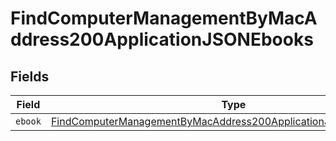 # FindComputerManagementByMacAddress200ApplicationJSONEbooks


## Fields

| Field                                                                                                                                                         | Type                                                                                                                                                          | Required                                                                                                                                                      | Description                                                                                                                                                   |
| ------------------------------------------------------------------------------------------------------------------------------------------------------------- | ------------------------------------------------------------------------------------------------------------------------------------------------------------- | ------------------------------------------------------------------------------------------------------------------------------------------------------------- | ------------------------------------------------------------------------------------------------------------------------------------------------------------- |
| `ebook`                                                                                                                                                       | [FindComputerManagementByMacAddress200ApplicationJSONEbooksEbook](../../models/operations/findcomputermanagementbymacaddress200applicationjsonebooksebook.md) | :heavy_minus_sign:                                                                                                                                            | N/A                                                                                                                                                           |
